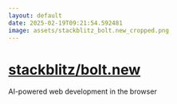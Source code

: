 ```yaml
---
layout: default
date: 2025-02-19T09:21:54.592481
image: assets/stackblitz_bolt.new_cropped.png
---
```


# [stackblitz/bolt.new](https://github.com/stackblitz/bolt.new)

AI-powered web development in the browser
